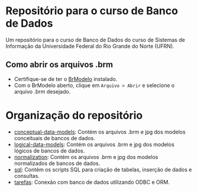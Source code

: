 # Repositório para o curso de Banco de Dados

Um repositório para o curso de Banco de Dados do curso de Sistemas de Informação da Universidade Federal do Rio Grande do Norte (UFRN).

## Como abrir os arquivos .brm

- Certifique-se de ter o [BrModelo](https://www.sis4.com/brModelo/antigo.html) instalado.
- Com o BrModelo aberto, clique em `Arquivo > Abrir` e selecione o arquivo .brm desejado.

# Organização do repositório

- [conceptual-data-models](./conceptual-data-models): Contém os arquivos .brm e jpg dos modelos conceituais de bancos de dados.
- [logical-data-models](./logical-data-models): Contém os arquivos .brm e jpg dos modelos lógicos de bancos de dados.
- [normalization](./normalization): Contém os arquivos .brm e jpg dos modelos normalizados de bancos de dados.
- [sql](./sql): Contém os scripts SQL para criação de tabelas, inserção de dados e consultas.
- [tarefas](./tarefas/orm/tarefa-orm.md): Conexão com banco de dados utilizando ODBC e ORM.
